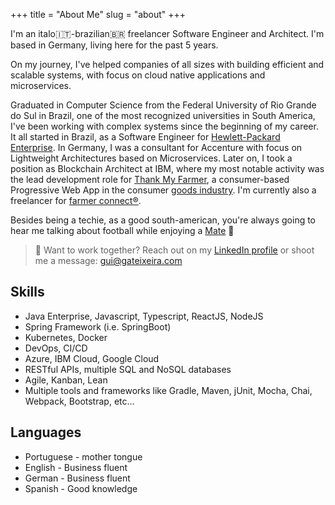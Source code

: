 +++
title = "About Me"
slug = "about"
+++

I'm an italo:it:-brazilian:brazil: freelancer Software Engineer and Architect. I'm based in Germany, living here for the past 5 years. 

On my journey, I've helped companies of all sizes with building efficient and scalable systems, with focus on cloud native applications and microservices.

Graduated in Computer Science from the Federal University of Rio Grande do Sul in Brazil, one of the most recognized universities in South America, I've been working with complex systems since the beginning of my career. It all started in Brazil, as a Software Engineer for [Hewlett-Packard Enterprise](https://www.hpe.com/). In Germany, I was a consultant for Accenture with focus on Lightweight Architectures based on Microservices. Later on, I took a position as Blockchain Architect at IBM, where my most notable activity was the lead development role for [Thank My Farmer](https://www.thankmyfarmer.com), a consumer-based Progressive Web App in the consumer [goods industry](https://www.ibm.com/thought-leadership/coffee/). I'm currently also a freelancer for [farmer connect®](https://www.farmerconnect.com/).

Besides being a techie, as a good south-american, you're always going to hear me talking about football while enjoying a [Mate](https://en.wikipedia.org/wiki/Mate_(drink)) :mate:

> :email: Want to work together? Reach out on my [LinkedIn profile](https://www.linkedin.com/in/gateixeira/) or shoot me a message: gui@gateixeira.com


## Skills

* Java Enterprise, Javascript, Typescript, ReactJS, NodeJS
* Spring Framework (i.e. SpringBoot)
* Kubernetes, Docker
* DevOps, CI/CD
* Azure, IBM Cloud, Google Cloud
* RESTful APIs, multiple SQL and NoSQL databases
* Agile, Kanban, Lean
* Multiple tools and frameworks like Gradle, Maven, jUnit, Mocha, Chai, Webpack, Bootstrap, etc...

## Languages

* Portuguese - mother tongue
* English - Business fluent
* German - Business fluent
* Spanish - Good knowledge

